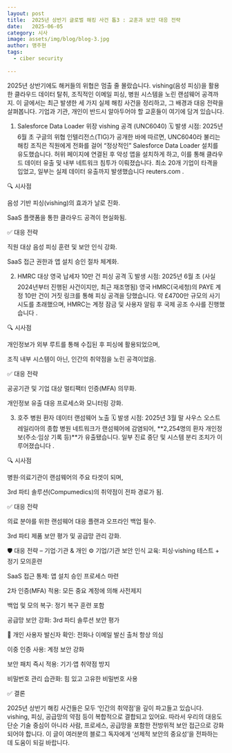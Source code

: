 ```yaml
---
layout: post
title:  2025년 상반기 글로벌 해킹 사건 톱3 : 교훈과 보안 대응 전략
date:   2025-06-05
category: 시사
image: assets/img/blog/blog-3.jpg
author: 맹주현
tags:
  - ciber security
  
---
```

2025년 상반기에도 해커들의 위협은 멈출 줄 몰랐습니다. vishing(음성 피싱)을 활용한 클라우드 데이터 탈취, 조직적인 이메일 피싱, 병원 시스템을 노린 랜섬웨어 공격까지. 이 글에서는 최근 발생한 세 가지 실제 해킹 사건을 정리하고, 그 배경과 대응 전략을 살펴봅니다. 기업과 기관, 개인이 반드시 알아두어야 할 교훈들이 여기에 담겨 있습니다.

1. Salesforce Data Loader 위장 vishing 공격 (UNC6040)
🗓 발생 시점: 2025년 6월 초
구글의 위협 인텔리전스(TIG)가 공개한 바에 따르면, UNC6040라 불리는 해킹 조직은 직원에게 전화를 걸어 “정상적인” Salesforce Data Loader 설치를 유도했습니다. 허위 페이지에 연결된 후 악성 앱을 설치하게 하고, 이를 통해 클라우드 데이터 유출 및 내부 네트워크 침투가 이뤄졌습니다. 최소 20개 기업이 타격을 입었고, 일부는 실제 데이터 유출까지 발생했습니다 
reuters.com
.

🔍 시사점

음성 기반 피싱(vishing)의 효과가 날로 진화.

SaaS 플랫폼을 통한 클라우드 공격이 현실화됨.

✅ 대응 전략

직원 대상 음성 피싱 훈련 및 보안 인식 강화.

SaaS 접근 권한과 앱 설치 승인 절차 체계화.

2. HMRC 대상 영국 납세자 10만 건 피싱 공격
🗓 발생 시점: 2025년 6월 초 (사실 2024년부터 진행된 사건이지만, 최근 재조명됨)
영국 HMRC(국세청)의 PAYE 계정 10만 건이 거짓 링크를 통해 피싱 공격을 당했습니다. 약 £4700만 규모의 사기 시도를 초래했으며, HMRC는 계정 잠금 및 사용자 알림 후 국제 공조 수사를 진행했습니다 .

🔍 시사점

개인정보가 외부 루트를 통해 수집된 후 피싱에 활용되었으며,

조직 내부 시스템이 아닌, 인간의 취약점을 노린 공격이었음.

✅ 대응 전략

공공기관 및 기업 대상 멀티팩터 인증(MFA) 의무화.

개인정보 유출 대응 프로세스와 모니터링 강화.

3. 호주 병원 환자 데이터 랜섬웨어 노출
🗓 발생 시점: 2025년 3월 말
사우스 오스트레일리아의 종합 병원 네트워크가 랜섬웨어에 감염되어, **2,254명의 환자 개인정보(주소·임상 기록 등)**가 유출됐습니다. 일부 진료 중단 및 시스템 분리 조치가 이루어졌습니다 .

🔍 시사점

병원·의료기관이 랜섬웨어의 주요 타겟이 되며,

3rd 파티 솔루션(Compumedics)의 취약점이 전파 경로가 됨.

✅ 대응 전략

의료 분야를 위한 랜섬웨어 대응 플랜과 오프라인 백업 필수.

3rd 파티 제품 보안 평가 및 공급망 관리 강화.

🛡 대응 전략 – 기업·기관 & 개인
⚙️ 기업/기관
보안 인식 교육: 피싱·vishing 테스트 + 정기 모의훈련

SaaS 접근 통제: 앱 설치 승인 프로세스 마련

2차 인증(MFA) 적용: 모든 중요 계정에 의해 사전제지

백업 및 모의 복구: 정기 복구 훈련 포함

공급망 보안 강화: 3rd 파티 솔루션 보안 평가

👤 개인 사용자
발신자 확인: 전화나 이메일 발신 출처 항상 의심

이중 인증 사용: 계정 보안 강화

보안 패치 즉시 적용: 기기·앱 취약점 방지

비밀번호 관리 습관화: 힘 있고 고유한 비밀번호 사용

✅ 결론

2025년 상반기 해킹 사건들은 모두 ‘인간의 취약점’을 깊이 파고들고 있습니다. vishing, 피싱, 공급망의 약점 등이 복합적으로 결합되고 있어요.
따라서 우리의 대응도 단순 기술 중심이 아니라 사람, 프로세스, 공급망을 포함한 전방위적 보안 접근으로 강화되어야 합니다.
이 글이 여러분의 블로그 독자에게 ‘선제적 보안의 중요성’을 전파하는 데 도움이 되길 바랍니다.

